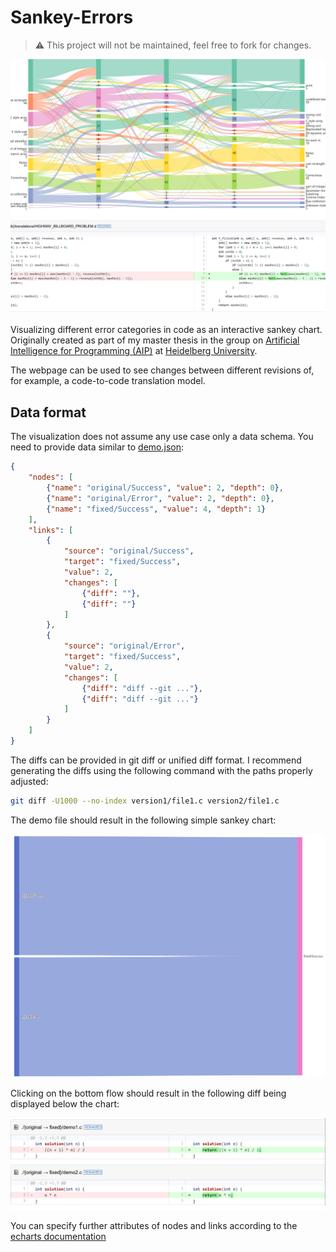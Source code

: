# Sankey-Errors

> ⚠️ This project will not be maintained, feel free to fork for changes.

![cropped image of a complex sankey chart visualization](img/complex_demo.png)

Visualizing different error categories in code as an interactive sankey chart. Originally created as part of my master thesis in the group on [Artificial Intelligence for Programming (AIP)](https://aip.ifi.uni-heidelberg.de/home) at [Heidelberg University](https://www.uni-heidelberg.de/en).

The webpage can be used to see changes between different revisions of, for example, a code-to-code translation model. 

## Data format
The visualization does not assume any use case only a data schema. You need to provide data similar to [demo.json](./demo.json):
```json
{
    "nodes": [
        {"name": "original/Success", "value": 2, "depth": 0},
        {"name": "original/Error", "value": 2, "depth": 0},
        {"name": "fixed/Success", "value": 4, "depth": 1}
    ],
    "links": [
        {
            "source": "original/Success",
            "target": "fixed/Success",
            "value": 2,
            "changes": [
                {"diff": ""},
                {"diff": ""}
            ]
        },
        {
            "source": "original/Error",
            "target": "fixed/Success",
            "value": 2,
            "changes": [
                {"diff": "diff --git ..."},
                {"diff": "diff --git ..."}
            ]
        }
    ]
}
```

The diffs can be provided in git diff or unified diff format. I recommend generating the diffs using the following command with the paths properly adjusted:

```bash
git diff -U1000 --no-index version1/file1.c version2/file1.c
```

The demo file should result in the following simple sankey chart:

![sankey chart demonstration of demo.json](img/demo.png)

Clicking on the bottom flow should result in the following diff being displayed below the chart:

![diff demonstration of demo.json](img/demo_diff.png)

You can specify further attributes of nodes and links according to the [echarts documentation](https://echarts.apache.org/en/option.html#series-sankey.data)
